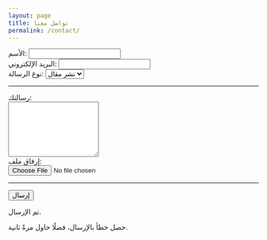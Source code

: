 ```yaml
---
layout: page
title: تواصل معنا
permalink: /contact/
---
```

<!-- https://medium.com/getform-all-about/how-to-add-a-contact-form-to-your-jekyll-website-6c61e811bdee -->

<form accept-charset="UTF-8" action="https://getform.io/f/1ebf002f-3f03-4db0-9862-25181f55a94d" method="POST" enctype="multipart/form-data" target="_blank">
<div class="form-box">
    <div class="form-group">
        <div class="form-group">
            <label>الأسم:</label>
            <input type="text" name="name" class="form-control" required="required">
        </div>
        <label required="required">البريد الإلكتروني:</label>
        <input type="email" name="email" class="form-control">
    </div>
    <div class="form-group">
        <label>نوع الرسالة:</label>
        <select class="form-control" name="Category" required="required">
            <option>نشر مقال</option>
            <option>إقتراح</option>
            <option>شكوى</option>
            <option>أخرى</option>
        </select>
    </div>
    <hr>
    <div class="form-group mt-3">
        <label>رسالتك:</label>
<br><textarea type="text" name="message" class="form-control" required="required" rows="7"></textarea>
    </div>
    <div class="form-group mt-3">
        <label class="mr-2">إرفاق ملف:</label><br>
        <input type="file" name="file">
    </div>
    <hr>
        <button type="submit" class="btn btn-secondary">إرسال</button>
    <p class="success">تم الإرسال.</p>
    <p class="fail">حصل خطأ بالإرسال، فضلًا حاول مرةً ثانية.</p>
</div>
</form>
<script src='http://ajax.googleapis.com/ajax/libs/jquery/1.11.3/jquery.min.js'></script>
<script type="text/javascript">
$(".formID").submit(function(e){
  e.preventDefault();
  var action = $(this).attr("action");
  $.ajax({
    type: "POST",
    url: action,
    crossDomain: true,
    data: new FormData(this),
    dataType: "json",
    contentType: "multipart/form-data",
    processData: false,
    contentType: false,
    headers: {
      "Accept": "application/json"
    }
  }).done(function() {
     $(".success").addClass("is-active");
     $(".fail").removeClass("is-active");
  }).fail(function() {
     $(".fail").addClass("is-active");
     $(".success").removeClass("is-active");
  });
});
</script>
